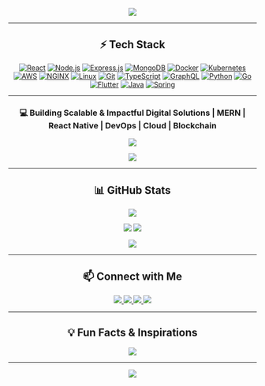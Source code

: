 <!-- 🚀 CUSTOM HEADER WITH ANIMATED BANNER -->
<p align="center">
  <img src="https://capsule-render.vercel.app/api?type=rect&color=gradient&height=150&section=header&text=🚀%20Harry%20Singh%20|%20Full-Stack%20Developer%20🚀&fontSize=30&fontColor=white&animation=fadeIn" />
</p>

---

<!-- ⚡ TECH STACK (MOVED TO THE TOP) -->
<h2 align="center">⚡ Tech Stack</h2>
<p align="center">
  <a href="https://react.dev/" target="_blank"><img src="https://skillicons.dev/icons?i=react" alt="React" /></a>
  <a href="https://nodejs.org/" target="_blank"><img src="https://skillicons.dev/icons?i=nodejs" alt="Node.js" /></a>
  <a href="https://expressjs.com/" target="_blank"><img src="https://skillicons.dev/icons?i=express" alt="Express.js" /></a>
  <a href="https://www.mongodb.com/" target="_blank"><img src="https://skillicons.dev/icons?i=mongodb" alt="MongoDB" /></a>
  <a href="https://www.docker.com/" target="_blank"><img src="https://skillicons.dev/icons?i=docker" alt="Docker" /></a>
  <a href="https://kubernetes.io/" target="_blank"><img src="https://skillicons.dev/icons?i=kubernetes" alt="Kubernetes" /></a>
  <a href="https://aws.amazon.com/" target="_blank"><img src="https://skillicons.dev/icons?i=aws" alt="AWS" /></a>
  <a href="https://nginx.org/" target="_blank"><img src="https://skillicons.dev/icons?i=nginx" alt="NGINX" /></a>
  <a href="https://www.linux.org/" target="_blank"><img src="https://skillicons.dev/icons?i=linux" alt="Linux" /></a>
  <a href="https://git-scm.com/" target="_blank"><img src="https://skillicons.dev/icons?i=git" alt="Git" /></a>
  <a href="https://www.typescriptlang.org/" target="_blank"><img src="https://skillicons.dev/icons?i=typescript" alt="TypeScript" /></a>
  <a href="https://graphql.org/" target="_blank"><img src="https://skillicons.dev/icons?i=graphql" alt="GraphQL" /></a>
  <a href="https://www.python.org/" target="_blank"><img src="https://skillicons.dev/icons?i=python" alt="Python" /></a>
  <a href="https://go.dev/" target="_blank"><img src="https://skillicons.dev/icons?i=go" alt="Go" /></a>
  <a href="https://flutter.dev/" target="_blank"><img src="https://skillicons.dev/icons?i=flutter" alt="Flutter" /></a>
  <a href="https://www.java.com/" target="_blank"><img src="https://skillicons.dev/icons?i=java" alt="Java" /></a>
  <a href="https://spring.io/" target="_blank"><img src="https://skillicons.dev/icons?i=spring" alt="Spring" /></a>
</p>

---

<!-- 🎯 INTRODUCTION -->
<h3 align="center">
  💻 Building Scalable & Impactful Digital Solutions | MERN | React Native | DevOps | Cloud | Blockchain  
</h3>

<p align="center">
  <img src="https://readme-typing-svg.herokuapp.com?font=Fira+Code&weight=600&size=20&pause=1000&color=36BCF7&center=true&vCenter=true&width=600&lines=Passionate+Full-Stack+Developer;Turning+Ideas+Into+Scalable+Apps;Cloud%2C+DevOps%2C+MERN%2C+Blockchain;Always+Learning+%26+Innovating!+🚀" />
</p>

<p align="center">
  <img src="https://quotes-github-readme.vercel.app/api?type=horizontal&theme=radical" />
</p>

---

<!-- 📊 GITHUB STATS -->
<h2 align="center">📊 GitHub Stats</h2>
<p align="center">
  <img src="https://github-profile-summary-cards.vercel.app/api/cards/profile-details?username=harmanpreetdev&theme=github_dark" />
</p>

<p align="center">
  <img src="https://github-readme-streak-stats.herokuapp.com/?user=harmanpreetdev&theme=dark&hide_border=true" />
  <img src="https://github-readme-stats.vercel.app/api?username=harmanpreetdev&show_icons=true&theme=radical&hide_border=true" />
</p>

<!-- 🔥 CONTRIBUTION GRAPH -->
<p align="center">
  <img src="https://github-readme-activity-graph.vercel.app/graph?username=harmanpreetdev&bg_color=1a1b27&color=ffffff&line=6a93ff&point=ffffff&area=true&hide_border=true" />
</p>

---

<!-- 🌍 CONNECT WITH ME -->
<h2 align="center">📫 Connect with Me</h2>
<p align="center">
  <a href="https://www.linkedin.com/in/harmanpreetdev" target="_blank">
    <img src="https://img.shields.io/badge/LinkedIn-0A66C2?style=for-the-badge&logo=linkedin&logoColor=white"/>
  </a>
  <a href="mailto:sagguharman911@gmail.com">
    <img src="https://img.shields.io/badge/Email-D14836?style=for-the-badge&logo=gmail&logoColor=white"/>
  </a>
  <a href="https://twitter.com/YOUR-TWITTER" target="_blank">
    <img src="https://img.shields.io/badge/Twitter-1DA1F2?style=for-the-badge&logo=twitter&logoColor=white"/>
  </a>
  <a href="https://www.buymeacoffee.com/harmanpreetdev">
    <img src="https://img.shields.io/badge/Buy%20Me%20A%20Coffee-FFDD00?style=for-the-badge&logo=buy-me-a-coffee&logoColor=black"/>
  </a>
</p>

---

<!-- 💡 FUN FACTS & INSPIRATION -->
<h2 align="center">💡 Fun Facts & Inspirations</h2>
<p align="center">
  <img src="https://quotes-github-readme.vercel.app/api?type=horizontal&theme=radical" />
</p>

---

<!-- 🎉 CUSTOM FOOTER -->
<p align="center">
  <img src="https://capsule-render.vercel.app/api?type=waving&color=gradient&height=100&section=footer"/>
</p>
